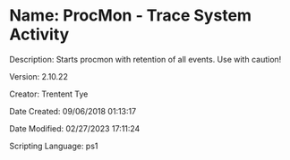 ﻿# Name: ProcMon - Trace System Activity

Description: Starts procmon with retention of all events.  Use with caution!

Version: 2.10.22

Creator: Trentent Tye

Date Created: 09/06/2018 01:13:17

Date Modified: 02/27/2023 17:11:24

Scripting Language: ps1

